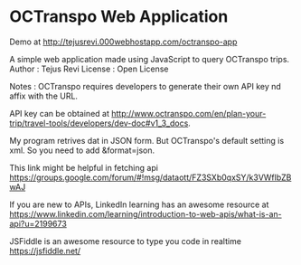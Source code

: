# OCTranspo Web Application

 Demo at http://tejusrevi.000webhostapp.com/octranspo-app

 A simple web application made using JavaScript to query OCTranspo trips.
 Author   : Tejus Revi
 License  : Open License 
 
 Notes    : OCTranspo requires developers to generate their own API key nd affix with the URL.
 
 API key can be obtained at http://www.octranspo.com/en/plan-your-trip/travel-tools/developers/dev-doc#v1_3_docs.
 
 My program retrives dat in JSON form. But OCTranspo's default setting is xml. So you need to add <URL>&format=json.
 
 This link might be helpful in fetching api https://groups.google.com/forum/#!msg/dataott/FZ3SXb0qxSY/k3VWflbZBwAJ
 
 If you are new to APIs, LinkedIn learning has an awesome resource at https://www.linkedin.com/learning/introduction-to-web-apis/what-is-an-api?u=2199673
 
 JSFiddle is an awesome resource to type you code in realtime https://jsfiddle.net/
 
 
 
